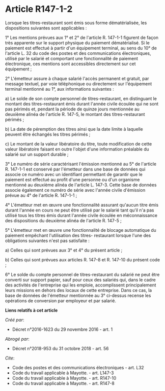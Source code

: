# Article R147-1-2

Lorsque les titres-restaurant sont émis sous forme dématérialisée, les dispositions suivantes sont applicables : 

1° Les mentions prévues aux 1° et 2° de l'article R. 147-1-1 figurent de façon très apparente sur le support physique du
paiement dématérialisé. Si le paiement est effectué à partir d'un équipement terminal, au sens du 10° de l'article L. 32 du
code des postes et des communications électroniques, utilisé par le salarié et comportant une fonctionnalité de paiement
électronique, ces mentions sont accessibles directement sur cet équipement ; 

2° L'émetteur assure à chaque salarié l'accès permanent et gratuit, par message textuel, par voie téléphonique ou directement
sur l'équipement terminal mentionné au 1°, aux informations suivantes : 

a) Le solde de son compte personnel de titres-restaurant, en distinguant le montant des titres-restaurant émis durant l'année
civile écoulée qui ne sont pas périmés et, pendant la période de quinze jours mentionnée au deuxième alinéa de l'article R.
147-5, le montant des titres-restaurant périmés ; 

b) La date de péremption des titres ainsi que la date limite à laquelle peuvent être échangés les titres périmés ; 

c) Le montant de la valeur libératoire du titre, toute modification de cette valeur libératoire faisant en outre l'objet
d'une information préalable du salarié sur un support durable ; 

3° Le numéro de série caractérisant l'émission mentionné au 5° de l'article R. 147-1-1 est conservé par l'émetteur dans une
base de données qui associe ce numéro avec un identifiant permettant de garantir que le paiement est effectué au profit d'une
personne ou d'un organisme mentionné au deuxième alinéa de l'article L. 147-3. Cette base de données associe également ce
numéro de série avec l'année civile d'émission prévue au 4° de l'article R. 147-1-1 ; 

4° L'émetteur met en œuvre une fonctionnalité assurant qu'aucun titre émis durant l'année en cours ne peut être utilisé par
le salarié tant qu'il n'a pas utilisé tous les titres émis durant l'année civile écoulée en méconnaissance des dispositions
du deuxième alinéa de l'article R. 147-5 ; 

5° L'émetteur met en œuvre une fonctionnalité de blocage automatique du paiement empêchant l'utilisation des titres-
restaurant lorsque l'une des obligations suivantes n'est pas satisfaite : 

a) Celles qui sont prévues aux 3° et 4° du présent article ; 

b) Celles qui sont prévues aux articles R. 147-8 et R. 147-10 du présent code ; 

6° Le solde du compte personnel de titres-restaurant du salarié ne peut être converti sur support papier, sauf pour ceux des
salariés qui, dans le cadre des activités de l'entreprise qui les emploie, accomplissent principalement leurs missions en
dehors des locaux de cette entreprise. Dans ce cas, la base de données de l'émetteur mentionnée au 3° ci-dessus recense les
opérations de conversion par employeur et par salarié.

**Liens relatifs à cet article**

_Créé par_:

  - Décret n°2016-1623 du 29 novembre 2016 - art. 1

_Abrogé par_:

  - Décret n°2018-953 du 31 octobre 2018 - art. 56

_Cite_:

  - Code des postes et des communications électroniques - art. L32
  - Code du travail applicable à Mayotte. - art. L147-3
  - Code du travail applicable à Mayotte. - art. R147-10
  - Code du travail applicable à Mayotte. - art. R147-8
